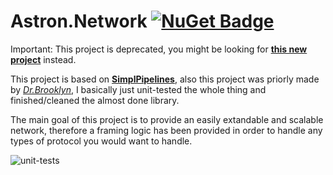 # Astron.Network [![NuGet Badge](https://buildstats.info/nuget/Astron.Network)](https://www.nuget.org/packages/Astron.Network/)

Important: This project is deprecated, you might be looking for [**this new project**](https://github.com/thenameless314159/Andromeda.BedrockFramework) instead.

This project is based on [**SimplPipelines**](https://github.com/mgravell/simplsockets), also this project was priorly made by [*Dr.Brooklyn*](https://github.com/DrBrooklyn/), I basically just unit-tested the whole thing and finished/cleaned the almost done library.

The main goal of this project is to provide an easily extandable and scalable network, therefore a framing logic has been provided in order to handle any types of protocol you would want to handle.

![unit-tests](https://i.imgur.com/rnG8ZdV.png)
